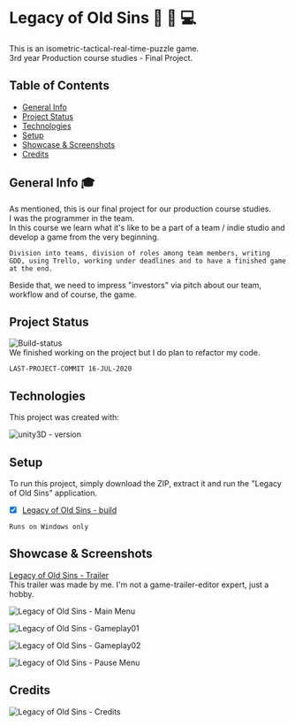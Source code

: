 # Legacy of Old Sins :gun: :hocho: :computer:

This is an isometric-tactical-real-time-puzzle game.\
3rd year Production course studies - Final Project.

## Table of Contents

* [General Info](#General-Info-:mortar_board:)
* [Project Status](#Project-Status)
* [Technologies](#Technologies)
* [Setup](#Setup)
* [Showcase & Screenshots](#Showcase-&-Screenshots)
* [Credits](#Credits)

## General Info :mortar_board:

As mentioned, this is our final project for our production course studies.\
I was the programmer in the team.\
In this course we learn what it's like to be a part of a team / indie studio and develop a game from the very beginning.
```
Division into teams, division of roles among team members, writing GDD, using Trello, working under deadlines and to have a finished game at the end.
```
Beside that, we need to impress "investors" via pitch about our team, workflow and of course, the game.

## Project Status

![Build-status](https://img.shields.io/badge/build-passing-green)\
We finished working on the project but I do plan to refactor my code.
```
LAST-PROJECT-COMMIT 16-JUL-2020
```

## Technologies

This project was created with:

![unity3D - version](https://img.shields.io/badge/Unity3D-v2019.02.0f1-blue)

## Setup

To run this project, simply download the ZIP, extract it and run the "Legacy of Old Sins" application.
- [x] [Legacy of Old Sins - build](https://drive.google.com/file/d/1LgQIUqSxXUw0bpfXfB_EfE8KXaptbRHY/view?usp=sharing)

```
Runs on Windows only
```

## Showcase & Screenshots

[Legacy of Old Sins - Trailer](https://youtu.be/_dYMlnEp3-E)\
This trailer was made by me. I'm not a game-trailer-editor expert, just a hobby.

![Legacy of Old Sins - Main Menu](https://user-images.githubusercontent.com/44708223/87680962-bb4aad80-c786-11ea-96a0-1aba3600e40c.png)

![Legacy of Old Sins - Gameplay01](https://user-images.githubusercontent.com/44708223/87680976-bdad0780-c786-11ea-91cd-7819b4c84b91.png)

![Legacy of Old Sins - Gameplay02](https://user-images.githubusercontent.com/44708223/87680977-be459e00-c786-11ea-8a3a-e657b0ba0a32.png)

![Legacy of Old Sins - Pause Menu](https://user-images.githubusercontent.com/44708223/87680969-bd147100-c786-11ea-817c-c5e377c369e1.png)


## Credits

![Legacy of Old Sins - Credits](https://user-images.githubusercontent.com/44708223/87684650-2b5b3280-c78b-11ea-9f55-8123451ca4ce.png)
